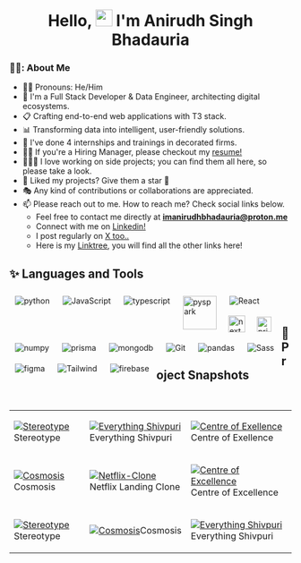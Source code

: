 <h1 align="center"> Hello, <img src="https://media.giphy.com/media/hvRJCLFzcasrR4ia7z/giphy.gif" width="30px" height="30px" /> I'm Anirudh Singh Bhadauria</h1>

### 👨‍💻: About Me 
- 👨‍💼 Pronouns: He/Him
- 💼 I'm a Full Stack Developer & Data Engineer, architecting digital ecosystems.
- 📋 Crafting end-to-end web applications with T3 stack.
- 📊 Transforming data into intelligent, user-friendly solutions.
- 🎒 I've done 4 internships and trainings in decorated firms.
- 👩‍💼 If you're a Hiring Manager, please checkout my [resume!](https://ik.imagekit.io/kvap7rsky/resume.pdf?updatedAt=1707572553324)
- 👩🏻‍🏫 I love working on side projects; you can find them all here, so please take a look.
- 🧭 Liked my projects? Give them a star 🌟
- 🎭 Any kind of contributions or collaborations are appreciated. 
- 📫 Please reach out to me. How to reach me? Check social links below.
    - Feel free to contact me directly at [<strong>imanirudhbhadauria@proton.me</strong>](mailto:imanirudhbhadauria@proton.me)
    - Connect with me on [Linkedin!](https://www.linkedin.com/in/anirudhsinghbhadauria/)
    - I post regularly on [X too..](https://twitter.com/LieCheatSteal_)
    - Here is my [Linktree](https://linktr.ee/anirudhsinghbhadauria), you will find all the other links here!

<h2><b>✨ Languages and Tools</b></h2>

<img align="left" alt="python" style="padding:10px;" src="https://img.icons8.com/?size=30&id=13441&format=png&color=000000" />

<img align="left" alt="JavaScript" style="padding:10px;" src="https://img.icons8.com/color/30/null/javascript--v1.png" />

<img align="left" style="padding:10px;" src="https://img.icons8.com/color/31/typescript.png" alt="typescript"/>

<img align="left" alt="pyspark" width="60px" style="padding:10px;" src="https://spark.apache.org/docs/latest/api/python/_static/spark-logo-reverse.png" />

<img align="left" alt="React" style="padding:10px;" src="https://img.icons8.com/color/30/null/react-native.png" />

<img align="left" alt="next" width='30px' style="padding:8px;" src="https://firebasestorage.googleapis.com/v0/b/everything-shivpuri-c7a4f.appspot.com/o/next.png?alt=media&token=c96879a5-d28a-4a2d-85b4-fdcb5f95d20c" />

<img  align="left" alt="prisma"
 style="padding:10px;" 
height="27px"  
width="26px" src="https://firebasestorage.googleapis.com/v0/b/server-actions-1971f.appspot.com/o/hemlo.png?alt=media&token=8e0f9d8c-a74f-4c3d-a6e4-8e7e2216bd3a" alt="prisma-orm"/>

<img  align="left" alt="numpy"
 style="padding:10px;"
 src="https://img.icons8.com/?size=32&id=aR9CXyMagKIS&format=png&color=000000"/>

<img  align="left" alt="prisma"
 style="padding:10px;" src="https://img.icons8.com/color/27/prisma-orm.png" alt="prisma-orm"/>

<img align="left" alt="mongodb"
 style="padding:10px;" src="https://img.icons8.com/external-tal-revivo-color-tal-revivo/29/external-mongodb-a-cross-platform-document-oriented-database-program-logo-color-tal-revivo.png" alt="external-mongodb-a-cross-platform-document-oriented-database-program-logo-color-tal-revivo"/>

<img align="left" alt="Git" style="padding:10px;" src="https://img.icons8.com/color/30/null/git.png" />

<img align="left" alt="pandas" style="padding:10px;" src="https://img.icons8.com/?size=30&id=xSkewUSqtErH&format=png&color=000000" />

<img align="left" alt="Sass" style="padding:10px;" src="https://img.icons8.com/color/30/null/sass.png" />

<img align="left" alt="figma" style="padding:10px;" src="https://img.icons8.com/fluency/28/null/figma.png" />

<img align="left" alt="Tailwind" style="padding:10px;" src="https://img.icons8.com/color/30/null/tailwindcss.png" />

<img align="left" alt="firebase" style="padding:10px;" src="https://img.icons8.com/color/30/null/firebase.png" />
<br/>
<br/>

## **🧨 Project Snapshots**

<table border="0" width='100%'>
 <tr>
 <td>

[![Stereotype](https://ik.imagekit.io/kvap7rsky/dash-d-1.png?updatedAt=1699469787633)](https://github.com/AnirudhSinghBhadauria/stereotype)Stereotype

</td>
<td>

[![Everything Shivpuri](https://mir-s3-cdn-cf.behance.net/project_modules/fs/e77e5e168517879.643c47c336755.png)](https://github.com/AnirudhSinghBhadauria/Everything-Shivpuri)Everything Shivpuri

</td>
<td>

[![Centre of Exellence](	https://mir-s3-cdn-cf.behance.net/project_modules/fs/7102f0178350021.64e65788ea951.jpg)](https://github.com/AnirudhSinghBhadauria/centre-excellence)
Centre of Exellence

</td>
</tr>

 <tr>
<td>

[![Cosmosis](https://mir-s3-cdn-cf.behance.net/project_modules/1400/54d0a9164756167.63fc8434084dd.png)](https://github.com/AnirudhSinghBhadauria/Cosmosis)Cosmosis

</td>
<td>

[![Netflix-Clone](https://mir-s3-cdn-cf.behance.net/project_modules/fs/e2cc77168836349.644172c20a9e7.png)](https://github.com/AnirudhSinghBhadauria/Netflix-Clone)Netflix Landing Clone

</td>
<td>

[![Centre of Excellence](https://mir-s3-cdn-cf.behance.net/project_modules/fs/43972a178350021.64e6578912aa5.png)](https://github.com/AnirudhSinghBhadauria/centre-excellence)Centre of Excellence

</td>
 </tr>
<br />
 <tr>
 <td>

[![Stereotype](https://ik.imagekit.io/kvap7rsky/post-d-orange.png?updatedAt=1699469792756)](https://github.com/AnirudhSinghBhadauria/stereotype)Stereotype

</td>
<td>

[![Cosmosis](https://mir-s3-cdn-cf.behance.net/project_modules/1400/03d011164756167.63fc8433e94b4.png)](https://github.com/AnirudhSinghBhadauria/Cosmosis)Cosmosis

</td>
<td>

[![Everything Shivpuri](https://mir-s3-cdn-cf.behance.net/project_modules/fs/968797168517879.644424bf69091.png)](https://github.com/AnirudhSinghBhadauria/Everything-Shivpuri)Everything Shivpuri

</td>
 </tr>

</table>
